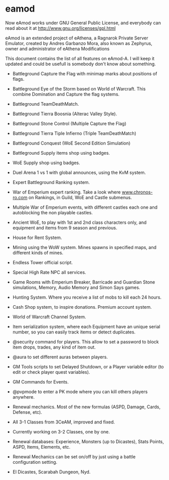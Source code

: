 eamod
=====
Now eAmod works under GNU General Public License, and
everybody can read about it at http://www.gnu.org/licenses/gpl.html

eAmod is an extended project of eAthena, a Ragnarok Private Server Emulator, created by
Andres Garbanzo Mora, also known as Zephyrus, owner and administrator of eAthena Modifications

This document contains the list of all features on eAmod-A. I will keep it updated and could be usefull
is somebody don't know about something.


- Battleground Capture the Flag with minimap marks about positions of flags.
- Battleground Eye of the Storm based on World of Warcraft. This combine Domination and Capture the flag systems.
- Battleground TeamDeathMatch.
- Battleground Tierra Boosnia (Alterac Valley Style).
- Battleground Stone Control (Multiple Capture the Flag)
- Battleground Tierra Tiple Infierno (Triple TeamDeathMatch)
- Battleground Conquest (WoE Second Edition Simulation)
- Battleground Supply items shop using badges.
- WoE Supply shop using badges.
- Duel Arena 1 vs 1 with global announces, using the KvM system.
- Expert Battleground Ranking system.

- War of Emperium expert ranking. Take a look where www.chronos-ro.com on Rankings, in Guild, WoE and Castle submenus.
- Multiple War of Emperium events, with different castles each one and autoblocking the non playable castles.
- Ancient WoE, to play with 1st and 2nd class characters only, and equipment and items from 9 season and previous.

- House for Rent System.
- Mining using the WoW system. Mines spawns in specified maps, and different kinds of mines.
- Endless Tower official script.
- Special High Rate NPC all services.
- Game Rooms with Emperium Breaker, Barricade and Guardian Stone simulations, Memory, Audio Memory and Simon Says games.
- Hunting System. Where you receive a list of mobs to kill each 24 hours.
- Cash Shop system, to inspire donations. Premium account system.

- World of Warcraft Channel System.
- Item serialization system, where each Equipment have an unique serial number, so you can easily track items or detect duplicates.
- @security command for players. This allow to set a password to block item drops, trades, any kind of item out.
- @aura to set different auras between players.
- GM Tools scripts to set Delayed Shutdown, or a Player variable editor (to edit or check player quest variables).
- GM Commands for Events.
- @pvpmode to enter a PK mode where you can kill others players anywhere.


- Renewal mechanics. Most of the new formulas (ASPD, Damage, Cards, Defense, etc).
- All 3-1 Classes from 3CeAM, improved and fixed.
- Currently working on 3-2 Classes, one by one.
- Renewal databases: Experience, Monsters (up to Dicastes), Stats Points, ASPD, Items, Elements, etc.
- Renewal Mechanics can be set on/off by just using a battle configuration setting.
- El Dicastes, Scarabah Dungeon, Nyd.

